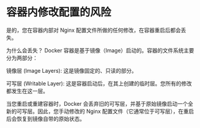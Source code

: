 # 容器内修改配置的风险
是的，您在容器内部对 Nginx 配置文件所做的任何修改，在容器重启后都会丢失。

为什么会丢失？
Docker 容器是基于镜像（Image）启动的。容器的文件系统主要分为两部分：

镜像层 (Image Layers): 这是镜像固定的、只读的部分。

可写层 (Writable Layer): 这是容器启动后，在其上创建的临时层。您所有的修改都发生在这一层。

当您重启或重建容器时，Docker 会丢弃旧的可写层，并基于原始镜像启动一个全新的可写层。因此，您手动修改的 Nginx 配置文件（它通常位于可写层），在重启后会恢复到镜像自带的原始状态。

